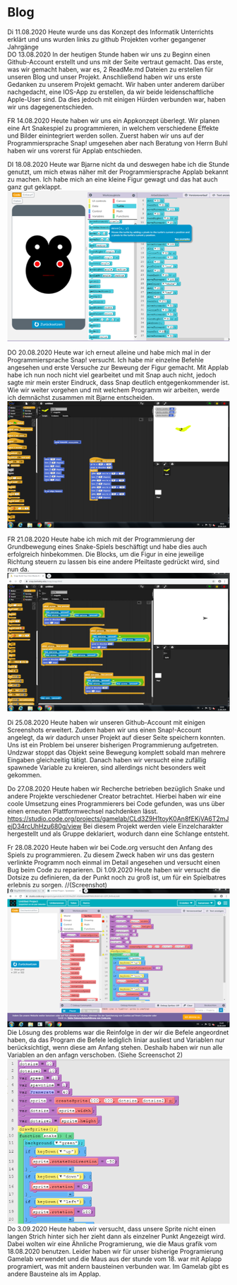 # Blog
Di 11.08.2020 Heute wurde uns das Konzept des Informatik Unterrichts erklärt und uns wurden links zu github Projekten vorher gegangener Jahrgänge  
DO 13.08.2020 In der heutigen Stunde haben wir uns zu Beginn einen Github-Account erstellt und uns mit der Seite vertraut gemacht. Das erste, was wir gemacht haben, war es, 2 ReadMe.md Dateien zu erstellen für unseren Blog und unser Projekt. Anschließend haben wir uns erste Gedanken zu unserem Projekt gemacht. Wir haben unter anderem darüber nachgedacht, eine IOS-App zu erstellen, da wir beide leidenschaftliche Apple-User sind. Da dies jedoch mit einigen Hürden verbunden war, haben wir uns dagegenentschieden. 

FR 14.08.2020 Heute haben wir uns ein Appkonzept überlegt. Wir planen eine Art Snakespiel zu programmieren, in welchem verschiedene Effekte und Bilder einintegriert werden sollen. Zuerst haben wir uns auf der Programmiersprache Snap! umgesehen aber nach Beratung von Herrn Buhl haben wir uns vorerst für Applab entschieden.

DI 18.08.2020 Heute war Bjarne nicht da und deswegen habe ich die Stunde genutzt, um mich etwas näher mit der Programmiersprache Applab bekannt zu machen. Ich habe mich an eine kleine Figur gewagt und das hat auch ganz gut geklappt.
![bsp Versuch](images/Versuch.PNG "Screenshot von Versuch")

DO 20.08.2020 Heute war ich erneut alleine und habe mich mal in der Programmiersprache Snap! versucht. Ich habe mir einzelne Befehle angesehen und erste Versuche zur Beweung der Figur gemacht. Mit Applab habe ich nun noch nicht viel gearbeitet und mit Snap auch nicht, jedoch sagte mir mein erster Eindruck, dass Snap deutlich entgegenkommender ist. Wie wir weiter vorgehen und mit welchem Programm wir arbeiten, werde ich demnächst zusammen mit Bjarne entscheiden.
![bsp Snap!](images/Snap!.PNG "Screenshot von Snap")

FR 21.08.2020 Heute habe ich mich mit der Programmierung der Grundbewegung eines Snake-Spiels beschäftigt und habe dies auch erfolgreich hinbekommen. Die Blocks, um die Figur  in eine jeweilige Richtung steuern zu lassen bis eine andere Pfeiltaste gedrückt wird, sind nun da.
![bsp Snake](images/Snake.PNG "Screenshot von Versuch von Snake")


Di 25.08.2020 Heute haben wir unseren Github-Account mit einigen Screenshots erweitert. Zudem haben wir uns einen Snap!-Account angelegt, da wir dadurch unser Projekt auf dieser Seite speichern konnten. Uns ist ein Problem bei unserer bisherigen Programmierung aufgetreten. Undzwar stoppt das Objekt seine Bewegung komplett sobald man mehrere Eingaben gleichzeitig tätigt. Danach haben wir versucht eine zufällig spawnede Variable zu kreieren, sind allerdings nicht besonders weit gekommen. 


Do 27.08.2020 Heute haben wir Recherche betrieben bezüglich Snake und andere Projekte verschiedener Creator betrachtet. Hierbei haben wir eine coole Umsetzung eines Programmierers bei Code gefunden, was uns über einen erneuten Plattformwechsel nachdenken lässt. https://studio.code.org/projects/gamelab/CLd3Z9H1toyK0An8fEKjVA6T2mJejD34rcUhHzu680g/view
Bei diesem Projekt werden viele Einzelcharakter hergestellt und als Gruppe deklariert, wodurch dann eine Schlange entsteht.

Fr 28.08.2020 Heute haben wir bei Code.org versucht den Anfang des Spiels zu programmieren. Zu diesem Zweck haben wir uns das gestern verlinkte Programm noch einmal im Detail angesehen und versucht einen Bug beim Code zu reparieren. 
Di 1.09.2020 Heute haben wir versucht die Dotsize zu definieren, da der Punkt noch zu groß ist, um für ein Spielbatres erlebnis zu sorgen. 
//(Screenshot)
![bsp Dotsize](images/Dotsize.PNG "Screenshot von Dotsize")
Die Lösung des problems war die Reinfolge in der wir die Befele angeordnet haben, da das Program die Befele lediglich liniar ausliest und Variablen nur berücksichtigt, wenn diese am Anfang stehen. Deshalb haben wir nun alle Variablen an den anfagn verschoben. (Siehe Screenschot 2)
![bsp Dotsizelösung](images/Dotsizeloesung.PNG "Screenshot von Dotsizelösung")
Do 3.09.2020 Heute haben wir versucht, dass unsere Sprite nicht einen langen Strich hinter sich her zieht dann als einzelner Punkt Angezeigt wird. Dabei wolten wir eine Ähnliche Programierung, wie die Maus grafik vom 18.08.2020 benutzen. Leider haben wir für unser bisherige Programierung Gamelab verwendet und die Maus aus der  stunde vom 18. war mit Aplapp programiert, was mit andern bausteinen verbunden war. Im Gamelab gibt es andere Bausteine als im Applap.
